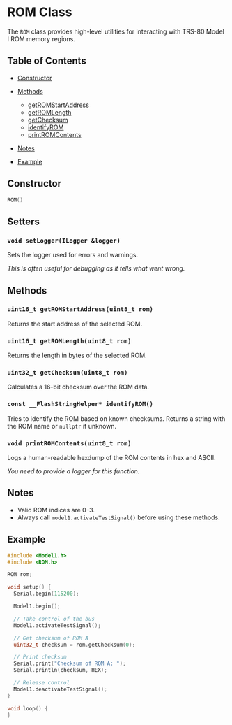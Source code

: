 # ROM Class

The `ROM` class provides high-level utilities for interacting with TRS-80 Model I ROM memory regions.

## Table of Contents

- [Constructor](#constructor)
- [Methods](#methods)

  - [getROMStartAddress](#uint16_t-getromstartaddressuint8_t-rom)
  - [getROMLength](#uint16_t-getromlengthuint8_t-rom)
  - [getChecksum](#uint32_t-getchecksumuint8_t-rom)
  - [identifyROM](#const-__flashstringhelper-identifyrom)
  - [printROMContents](#void-printromcontentsuint8_t-rom)

- [Notes](#notes)
- [Example](#example)

## Constructor

```cpp
ROM()
```

## Setters

### `void setLogger(ILogger &logger)`

Sets the logger used for errors and warnings.

_This is often useful for debugging as it tells what went wrong._

## Methods

### `uint16_t getROMStartAddress(uint8_t rom)`

Returns the start address of the selected ROM.

### `uint16_t getROMLength(uint8_t rom)`

Returns the length in bytes of the selected ROM.

### `uint32_t getChecksum(uint8_t rom)`

Calculates a 16-bit checksum over the ROM data.

### `const __FlashStringHelper* identifyROM()`

Tries to identify the ROM based on known checksums. Returns a string with the ROM name or `nullptr` if unknown.

### `void printROMContents(uint8_t rom)`

Logs a human-readable hexdump of the ROM contents in hex and ASCII.

_You need to provide a logger for this function._

## Notes

- Valid ROM indices are 0–3.
- Always call `model1.activateTestSignal()` before using these methods.

## Example

```cpp
#include <Model1.h>
#include <ROM.h>

ROM rom;

void setup() {
  Serial.begin(115200);

  Model1.begin();

  // Take control of the bus
  Model1.activateTestSignal();

  // Get checksum of ROM A
  uint32_t checksum = rom.getChecksum(0);

  // Print checksum
  Serial.print("Checksum of ROM A: ");
  Serial.println(checksum, HEX);

  // Release control
  Model1.deactivateTestSignal();
}

void loop() {
}
```
